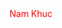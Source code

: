 <!DOCTYPE html>
<html lang="en">
    <head>
        <meta charset="UTF-8">
        <meta name="viewport" content="width=device-width, initial-scale=1.0">
      <style>
        .header {
          color:red;
      </style>
    </head>
    <body>
      <div class="header">Nam Khuc</div>
    </body>
</html>
